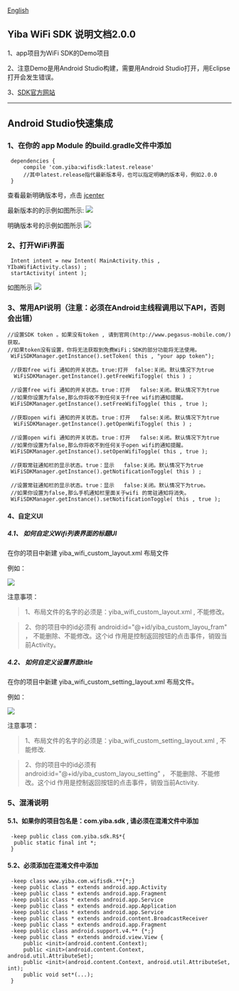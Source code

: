 [English](README_en.md)


## Yiba WiFi SDK 说明文档2.0.0
 1、app项目为WiFi SDK的Demo项目
 
 2、注意Demo是用Android Studio构建，需要用Android Studio打开，用Eclipse打开会发生错误。
 
 3、[SDK官方网站](http://global.18wifibank.com/)
 
---


## Android Studio快速集成
 
### 1、在你的 app Module 的build.gradle文件中添加
```
 dependencies {
     compile 'com.yiba:wifisdk:latest.release'
     //其中latest.release指代最新版本号，也可以指定明确的版本号，例如2.0.0
 }
```
 查看最新明确版本号，点击 [jcenter](http://jcenter.bintray.com/com/yiba/wifisdk/)
 
 最新版本的的示例如图所示:
 ![](http://i2.buimg.com/567571/69c62f08ef69e2a9.png)
 
 明确版本号的示例如图所示
 ![](http://i2.buimg.com/567571/0abc4b2047ec2952.png)
 
### 2、打开WiFi界面
```
 Intent intent = new Intent( MainActivity.this , YIbaWifiActivity.class) ;
 startActivity( intent );
```
 如图所示
 ![](http://i2.buimg.com/567571/976f52477c954722.png)
 
 
### 3、常用API说明（注意：必须在Android主线程调用以下API，否则会出错）
```
//设置SDK token 。如果没有token , 请到官网(http://www.pegasus-mobile.com/)获取。
//如果token没有设置，你将无法获取到免费WiFi；SDK的部分功能将无法使用。
 WiFiSDKManager.getInstance().setToken( this , "your app token");

 //获取free wifi 通知的开关状态。true:打开  false:关闭。默认情况下为true
  WiFiSDKManager.getInstance().getFreeWifiToggle( this ) ;
 
 //设置free wifi 通知的开关状态。true：打开   false:关闭。默认情况下为true
 //如果你设置为false,那么你将收不到任何关于free wifi的通知提醒。
 WiFiSDKManager.getInstance().setFreeWifiToggle( this , true );
 
 //获取open wifi 通知的开关状态。true：打开   false:关闭。默认情况下为true
  WiFiSDKManager.getInstance().getOpenWifiToggle( this ) ;
 
 //设置open wifi 通知的开关状态。true：打开   false:关闭。默认情况下为true
 //如果你设置为false,那么你将收不到任何关于open wifi的通知提醒。
 WiFiSDKManager.getInstance().setOpenWifiToggle( this , true );
 
 //获取常驻通知栏的显示状态。true：显示   false:关闭。默认情况下为true
 WiFiSDKManager.getInstance().getNotificationToggle( this ) ;
 
 //设置常驻通知栏的显示状态。true：显示   false:关闭。默认情况下为true。
 //如果你设置为false,那么手机通知栏里面关于wifi 的常驻通知将消失。
 WiFiSDKManager.getInstance().setNotificationToggle( this , true );
```

#### 4、自定义UI
##### 4.1、 如何自定义Wifi列表界面的标题UI
在你的项目中新建 yiba_wifi_custom_layout.xml 布局文件

例如：

![](http://p1.bpimg.com/567571/b403f52d99a8bef7.png)

注意事项：

>1、布局文件的名字的必须是：yiba_wifi_custom_layout.xml , 不能修改。

>2、你的项目中的id必须有 android:id="@+id/yiba_custom_layou_fram" ， 不能删除、不能修改。这个id 作用是控制返回按钮的点击事件，销毁当前Activity。

##### 4.2、 如何自定义设置界面title

在你的项目中新建 yiba_wifi_custom_setting_layout.xml 布局文件。

例如：

![](http://p1.bpimg.com/567571/c93e46395ce7b9fe.png)

注意事项：

>1、布局文件的名字的必须是：yiba_wifi_custom_setting_layout.xml , 不能修改.

>2、你的项目中的id必须有 android:id="@+id/yiba_custom_layou_setting" ， 不能删除、不能修改。这个id 作用是控制返回按钮的点击事件，销毁当前Activity. 
 
### 5、混淆说明
#### 5.1、如果你的项目包名是：com.yiba.sdk , 请必须在混淆文件中添加
```
 -keep public class com.yiba.sdk.R$*{
  public static final int *;
 }
```
#### 5.2、必须添加在混淆文件中添加
``` 
 -keep class www.yiba.com.wifisdk.**{*;}
 -keep public class * extends android.app.Activity
 -keep public class * extends android.app.Fragment
 -keep public class * extends android.app.Service
 -keep public class * extends android.app.Application
 -keep public class * extends android.app.Service
 -keep public class * extends android.content.BroadcastReceiver
 -keep public class * extends android.app.Fragment
 -keep public class android.support.v4.** {*;}
 -keep public class * extends android.view.View {
     public <init>(android.content.Context);
     public <init>(android.content.Context, android.util.AttributeSet);
     public <init>(android.content.Context, android.util.AttributeSet, int);
     public void set*(...);
 }
``` 
